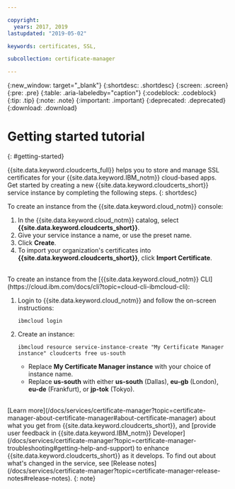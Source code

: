 ```yaml
---

copyright:
  years: 2017, 2019
lastupdated: "2019-05-02"

keywords: certificates, SSL,

subcollection: certificate-manager

---
```


{:new_window: target="_blank"}
{:shortdesc: .shortdesc}
{:screen: .screen}
{:pre: .pre}
{:table: .aria-labeledby="caption"}
{:codeblock: .codeblock}
{:tip: .tip}
{:note: .note}
{:important: .important}
{:deprecated: .deprecated}
{:download: .download}

# Getting started tutorial
{: #getting-started}

{{site.data.keyword.cloudcerts_full}} helps you to store and manage SSL certificates for your {{site.data.keyword.IBM_notm}} cloud-based apps.  
Get started by creating a new {{site.data.keyword.cloudcerts_short}} service instance by completing the following steps.
{: shortdesc}

To create an instance from the {{site.data.keyword.cloud_notm}} console:

1.	In the {{site.data.keyword.cloud_notm}} catalog, select **{{site.data.keyword.cloudcerts_short}}**.
2.	Give your service instance a name, or use the preset name.
3.	Click **Create**.
4.	To import your organization's certificates into **{{site.data.keyword.cloudcerts_short}}**, click **Import Certificate**.

<br/>
To create an instance from the [{{site.data.keyword.cloud_notm}} CLI](https://cloud.ibm.com/docs/cli?topic=cloud-cli-ibmcloud-cli):

1. Login to {{site.data.keyword.cloud_notm}} and follow the on-screen instructions:

   ```
   ibmcloud login
   ```

2. Create an instance:

   ```
   ibmcloud resource service-instance-create "My Certificate Manager instance" cloudcerts free us-south
   ```

   - Replace **My Certificate Manager instance** with your choice of instance name.
   - Replace **us-south** with either **us-south** (Dallas), **eu-gb** (London), **eu-de** (Frankfurt), or **jp-tok** (Tokyo).

<br/>
[Learn more](/docs/services/certificate-manager?topic=certificate-manager-about-certificate-manager#about-certificate-manager) about what you get from {{site.data.keyword.cloudcerts_short}}, and [provide user feedback in {{site.data.keyword.IBM_notm}} Developer](/docs/services/certificate-manager?topic=certificate-manager-troubleshooting#getting-help-and-support) to enhance {{site.data.keyword.cloudcerts_short}} as it develops. To find out about what's changed in the service, see [Release notes](/docs/services/certificate-manager?topic=certificate-manager-release-notes#release-notes).
{: note}
